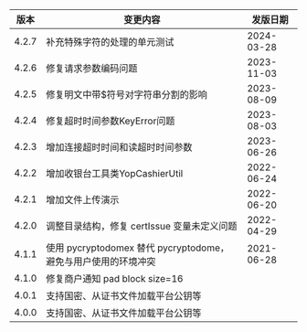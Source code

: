 | 版本    | 变更内容                                          | 发版日期       
|-------|-----------------------------------------------|------------|
| 4.2.7 | 补充特殊字符的处理的单元测试                                | 2024-03-28 
| 4.2.6 | 修复请求参数编码问题                                    | 2023-11-03 
| 4.2.5 | 修复明文中带$符号对字符串分割的影响                            | 2023-08-09 
| 4.2.4 | 修复超时时间参数KeyError问题                            | 2023-08-03 
| 4.2.3 | 增加连接超时时间和读超时时间参数                              | 2023-06-26 
| 4.2.2 | 增加收银台工具类YopCashierUtil                        | 2022-06-24 
| 4.2.1 | 增加文件上传演示                                      | 2022-06-20 
| 4.2.0 | 调整目录结构，修复 certIssue 变量未定义问题                   | 2022-04-29 
| 4.1.1 | 使用 pycryptodomex 替代 pycryptodome，避免与用户使用的环境冲突 | 2021-06-28 
| 4.1.0 | 修复商户通知 pad block size=16                      |
| 4.0.1 | 支持国密、从证书文件加载平台公钥等                             |
| 4.0.0 | 支持国密、从证书文件加载平台公钥等                             |
